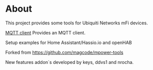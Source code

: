 # About
This project provides some tools for Ubiquiti Networks mFi devices.

[MQTT client](mqtt/client) Provides an MQTT client.

Setup examples for Home Assistant/Hassio.io and openHAB

Forked from https://github.com/magcode/mpower-tools

New features addon´s developed by keys, ddvs1 and nrocha.
